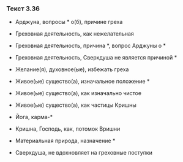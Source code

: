 ### Текст 3.36

- Арджуна, вопросы * о(б), причине греха

- Греховная деятельность, как нежелательная

- Греховная деятельность, причина *, вопрос Арджуны о *

- Греховная деятельность, Сверхдуша не является причиной *

- Желание(я), духовное(ые), избежать греха

- Живое(ые) существо(а), изначальное положение *

- Живое(ые) существо(а), как изначально чистое

- Живое(ые) существо(а), как частицы Кришны

- Йога, карма-*

- Кришна, Господь, как, потомок Вришни

- Материальная природа, назначение *

- Сверхдуша, не вдохновляет на греховные поступки
	
